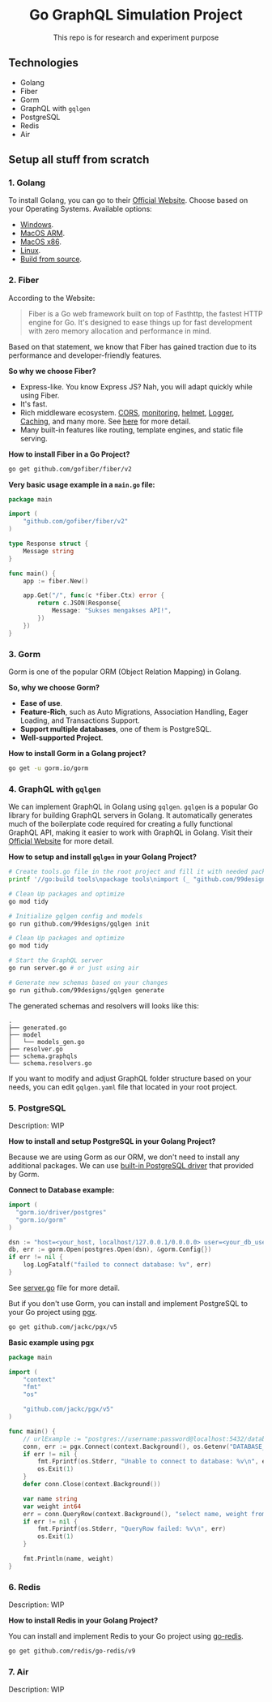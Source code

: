 <div align="center">
  <h1>Go GraphQL Simulation Project</h1>
  <p>This repo is for research and experiment purpose</p>
</div>

## Technologies

- Golang
- Fiber
- Gorm
- GraphQL with `gqlgen`
- PostgreSQL
- Redis
- Air

## Setup all stuff from scratch

### 1. Golang

To install Golang, you can go to their [Official Website](https://go.dev/dl/). Choose based on your Operating Systems. Available options:

- [Windows](https://go.dev/dl/go1.23.1.windows-amd64.msi).
- [MacOS ARM](https://go.dev/dl/go1.23.1.darwin-arm64.pkg).
- [MacOS x86](https://go.dev/dl/go1.23.1.darwin-amd64.pkg).
- [Linux](https://go.dev/dl/go1.23.1.linux-amd64.tar.gz).
- [Build from source](https://go.dev/dl/go1.23.1.src.tar.gz).

### 2. Fiber

According to the Website:

> Fiber is a Go web framework built on top of Fasthttp, the fastest HTTP engine for Go. It's designed to ease things up for fast development with zero memory allocation and performance in mind.

Based on that statement, we know that Fiber has gained traction due to its performance and developer-friendly features.

**So why we choose Fiber?**

- Express-like. You know Express JS? Nah, you will adapt quickly while using Fiber.
- It's fast.
- Rich middleware ecosystem. [CORS](https://docs.gofiber.io/api/middleware/cors/), [monitoring](https://docs.gofiber.io/api/middleware/monitor/), [helmet](https://docs.gofiber.io/api/middleware/helmet/), [Logger](https://docs.gofiber.io/api/middleware/logger/), [Caching](https://docs.gofiber.io/api/middleware/cache), and many more. See [here](https://docs.gofiber.io/category/-middleware) for more detail.
- Many built-in features like routing, template engines, and static file serving.

**How to install Fiber in a Go Project?**

```sh
go get github.com/gofiber/fiber/v2
```

**Very basic usage example in a `main.go` file:**

```go
package main

import (
	"github.com/gofiber/fiber/v2"
)

type Response struct {
    Message string
}

func main() {
    app := fiber.New()

	app.Get("/", func(c *fiber.Ctx) error {
		return c.JSON(Response{
            Message: "Sukses mengakses API!",
        })
	})
}
```

### 3. Gorm

Gorm is one of the popular ORM (Object Relation Mapping) in Golang.

**So, why we choose Gorm?**

- **Ease of use**.
- **Feature-Rich**, such as Auto Migrations, Association Handling, Eager Loading, and Transactions Support.
- **Support multiple databases**, one of them is PostgreSQL.
- **Well-supported Project**.

**How to install Gorm in a Golang project?**

```sh
go get -u gorm.io/gorm
```

### 4. GraphQL with `gqlgen`

We can implement GraphQL in Golang using `gqlgen`. `gqlgen` is a popular Go library for building GraphQL servers in Golang. It automatically generates much of the boilerplate code required for creating a fully functional GraphQL API, making it easier to work with GraphQL in Golang. Visit their [Official Website](https://gqlgen.com/) for more detail.

**How to setup and install `gqlgen` in your Golang Project?**

```sh
# Create tools.go file in the root project and fill it with needed packages
printf '//go:build tools\npackage tools\nimport (_ "github.com/99designs/gqlgen"\n _ "github.com/99designs/gqlgen/graphql/introspection")' | gofmt > tools.go

# Clean Up packages and optimize
go mod tidy

# Initialize gqlgen config and models
go run github.com/99designs/gqlgen init

# Clean Up packages and optimize
go mod tidy

# Start the GraphQL server
go run server.go # or just using air

# Generate new schemas based on your changes
go run github.com/99designs/gqlgen generate
```

The generated schemas and resolvers will looks like this:

```
.
├── generated.go
├── model
│   └── models_gen.go
├── resolver.go
├── schema.graphqls
└── schema.resolvers.go
```

If you want to modify and adjust GraphQL folder structure based on your needs, you can edit `gqlgen.yaml` file that located in your root project.

### 5. PostgreSQL

Description: WIP

**How to install and setup PostgreSQL in your Golang Project?**

Because we are using Gorm as our ORM, we don't need to install any additional packages. We can use [built-in PostgreSQL driver](https://gorm.io/docs/connecting_to_the_database.html#PostgreSQL) that provided by Gorm.

**Connect to Database example:**

```go
import (
  "gorm.io/driver/postgres"
  "gorm.io/gorm"
)

dsn := "host=<your_host, localhost/127.0.0.1/0.0.0.0> user=<your_db_username> password=<your_db_password> dbname=<your_db_name> port=<your_port, normally in 5432> sslmode=disable"
db, err := gorm.Open(postgres.Open(dsn), &gorm.Config{})
if err != nil {
	log.LogFatalf("failed to connect database: %v", err)
}
```

See [server.go](https://github.com/dpalhz/gogql-simulation-proj/blob/main/backend/cmd/server/server.go) file for more detail.

But if you don't use Gorm, you can install and implement PostgreSQL to your Go project using [pgx](https://github.com/jackc/pgx).

```sh
go get github.com/jackc/pgx/v5
```

**Basic example using pgx**

```go
package main

import (
	"context"
	"fmt"
	"os"

	"github.com/jackc/pgx/v5"
)

func main() {
	// urlExample := "postgres://username:password@localhost:5432/database_name"
	conn, err := pgx.Connect(context.Background(), os.Getenv("DATABASE_URL"))
	if err != nil {
		fmt.Fprintf(os.Stderr, "Unable to connect to database: %v\n", err)
		os.Exit(1)
	}
	defer conn.Close(context.Background())

	var name string
	var weight int64
	err = conn.QueryRow(context.Background(), "select name, weight from widgets where id=$1", 42).Scan(&name, &weight)
	if err != nil {
		fmt.Fprintf(os.Stderr, "QueryRow failed: %v\n", err)
		os.Exit(1)
	}

	fmt.Println(name, weight)
}
```

### 6. Redis

Description: WIP

**How to install Redis in your Golang Project?**

You can install and implement Redis to your Go project using [go-redis](https://github.com/redis/go-redis).

```sh
go get github.com/redis/go-redis/v9
```

### 7. Air

Description: WIP
